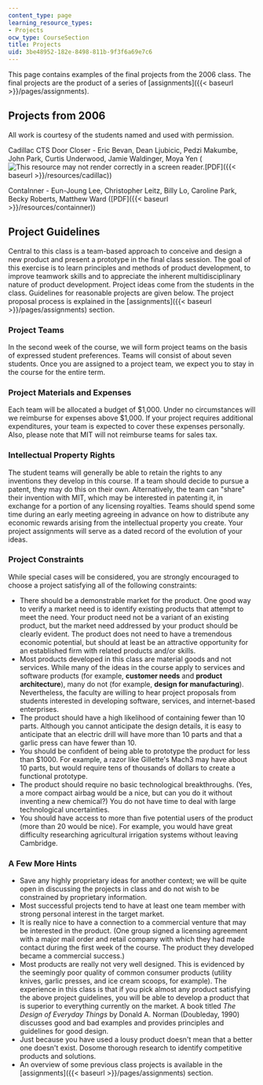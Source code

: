 ```yaml
---
content_type: page
learning_resource_types:
- Projects
ocw_type: CourseSection
title: Projects
uid: 3be48952-182e-8498-811b-9f3f6a69e7c6
---
```


This page contains examples of the final projects from the 2006 class. The final projects are the product of a series of [assignments]({{< baseurl >}}/pages/assignments).

Projects from 2006
------------------

All work is courtesy of the students named and used with permission.

Cadillac CTS Door Closer - Eric Bevan, Dean Ljubicic, Pedzi Makumbe, John Park, Curtis Underwood, Jamie Waldinger, Moya Yen (![This resource may not render correctly in a screen reader.](/images/inacessible.gif)[PDF]({{< baseurl >}}/resources/cadillac))

ContaInner - Eun-Joung Lee, Christopher Leitz, Billy Lo, Caroline Park, Becky Roberts, Matthew Ward ([PDF]({{< baseurl >}}/resources/containner))

Project Guidelines
------------------

Central to this class is a team-based approach to conceive and design a new product and present a prototype in the final class session. The goal of this exercise is to learn principles and methods of product development, to improve teamwork skills and to appreciate the inherent multidisciplinary nature of product development. Project ideas come from the students in the class. Guidelines for reasonable projects are given below. The project proposal process is explained in the [assignments]({{< baseurl >}}/pages/assignments) section.

### Project Teams

In the second week of the course, we will form project teams on the basis of expressed student preferences. Teams will consist of about seven students. Once you are assigned to a project team, we expect you to stay in the course for the entire term.

### Project Materials and Expenses

Each team will be allocated a budget of $1,000. Under no circumstances will we reimburse for expenses above $1,000. If your project requires additional expenditures, your team is expected to cover these expenses personally. Also, please note that MIT will not reimburse teams for sales tax.

### Intellectual Property Rights

The student teams will generally be able to retain the rights to any inventions they develop in this course. If a team should decide to pursue a patent, they may do this on their own. Alternatively, the team can "share" their invention with MIT, which may be interested in patenting it, in exchange for a portion of any licensing royalties. Teams should spend some time during an early meeting agreeing in advance on how to distribute any economic rewards arising from the intellectual property you create. Your project assignments will serve as a dated record of the evolution of your ideas.

### Project Constraints

While special cases will be considered, you are strongly encouraged to choose a project satisfying all of the following constraints:

*   There should be a demonstrable market for the product. One good way to verify a market need is to identify existing products that attempt to meet the need. Your product need not be a variant of an existing product, but the market need addressed by your product should be clearly evident. The product does not need to have a tremendous economic potential, but should at least be an attractive opportunity for an established firm with related products and/or skills.
*   Most products developed in this class are material goods and not services. While many of the ideas in the course apply to services and software products (for example, **customer needs** and **product architecture**), many do not (for example, **design for manufacturing**). Nevertheless, the faculty are willing to hear project proposals from students interested in developing software, services, and internet-based enterprises.
*   The product should have a high likelihood of containing fewer than 10 parts. Although you cannot anticipate the design details, it is easy to anticipate that an electric drill will have more than 10 parts and that a garlic press can have fewer than 10.
*   You should be confident of being able to prototype the product for less than $1000. For example, a razor like Gillette's Mach3 may have about 10 parts, but would require tens of thousands of dollars to create a functional prototype.
*   The product should require no basic technological breakthroughs. (Yes, a more compact airbag would be a nice, but can you do it without inventing a new chemical?) You do not have time to deal with large technological uncertainties.
*   You should have access to more than five potential users of the product (more than 20 would be nice). For example, you would have great difficulty researching agricultural irrigation systems without leaving Cambridge.

### A Few More Hints

*   Save any highly proprietary ideas for another context; we will be quite open in discussing the projects in class and do not wish to be constrained by proprietary information.
*   Most successful projects tend to have at least one team member with strong personal interest in the target market.
*   It is really nice to have a connection to a commercial venture that may be interested in the product. (One group signed a licensing agreement with a major mail order and retail company with which they had made contact during the first week of the course. The product they developed became a commercial success.)
*   Most products are really not very well designed. This is evidenced by the seemingly poor quality of common consumer products (utility knives, garlic presses, and ice cream scoops, for example). The experience in this class is that if you pick almost any product satisfying the above project guidelines, you will be able to develop a product that is superior to everything currently on the market. A book titled _The Design of Everyday Things_ by Donald A. Norman (Doubleday, 1990) discusses good and bad examples and provides principles and guidelines for good design.
*   Just because you have used a lousy product doesn't mean that a better one doesn't exist. Dosome thorough research to identify competitive products and solutions.
*   An overview of some previous class projects is available in the [assignments]({{< baseurl >}}/pages/assignments) section.